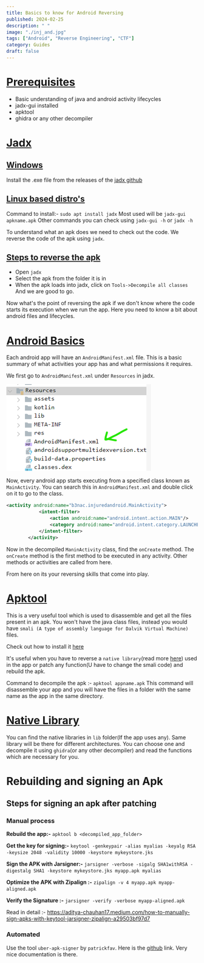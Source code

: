 ```yaml
---
title: Basics to know for Android Reversing
published: 2024-02-25
description: " "
image: "./inj_and.jpg"
tags: ["Android", "Reverse Engineering", "CTF"]
category: Guides
draft: false
---
```



# <u>Prerequisites</u>
- Basic understanding of java and android activity lifecycles
- jadx-gui installed
- apktool
- ghidra or any other decompiler
# <u>Jadx</u> 
## <u>Windows</u>
Install the .exe file from the releases of the [jadx github](https://github.com/skylot/jadx/releases)

## <u>Linux based distro's</u>
Command to install:- `sudo apt install jadx`
Most used will be `jadx-gui apkname.apk`
Other commands you can check using `jadx-gui -h` or `jadx -h`

To understand what an apk does we need to check out the code. We reverse the code of the apk using `jadx`. 

## <u>Steps to reverse the apk</u>
- Open `jadx`
- Select the apk from the folder it is in
- When the apk loads into jadx, click on `Tools->Decompile all classes`
And we are good to go.

Now what's the point of reversing the apk if we don't know where the code starts its execution when we run the app. Here you need to know a bit about android files and lifecycles.

# <u>Android Basics</u>
Each android app will have an `AndroidManifest.xml` file. This is a basic summary of what activities your app has and what permissions it requires.

We first go to `AndroidManifest.xml` under `Resources` in jadx.

![](./Images/img_1.png)

Now, every android app starts executing from a specified class known as `MainActivity`. You can search this in `AndroidManifest.xml` and double click on it to go to the class.
```xml
<activity android:name="b3nac.injuredandroid.MainActivity">
            <intent-filter>
                <action android:name="android.intent.action.MAIN"/>
                <category android:name="android.intent.category.LAUNCHER"/>
            </intent-filter>
        </activity>
```

Now in the decompiled `ManinActivity` class, find the `onCreate` method. The `onCreate` method is the first method to be executed in any activity. Other methods or activities are called from here.

From here on its your reversing skills that come into play.

# <u>Apktool</u>
This is a very useful tool which is used to disassemble and get all the files present in an apk. You won't have the java class files, instead you would have `smali (A type of assembly language for Dalvik Virtual Machine)` files. 

Check out how to install it [here](https://apktool.org/docs/install)

It's useful when you have to reverse a `native library`(read more [here](https://www.baeldung.com/jni)) used in the app or patch any function(U have to change the smali code) and rebuild the apk.

Command to decompile the apk :- `apktool appname.apk`
This command will disassemble your app and you will have the files in a folder with the same name as the app in the same directory.

# <u>Native Library</u>
You can find the native libraries in `lib` folder(If the app uses any). Same library will be there for different architectures. You can choose one and decompile it using `ghidra`(or any other decompiler) and read the functions which are necessary for you.
# Rebuilding and signing an Apk
## Steps for signing an apk after patching 

### Manual process
<b>Rebuild the app:-</b> `apktool b <decompiled_app_folder>`

<b>Get the key for signing:-</b> `keytool -genkeypair -alias myalias -keyalg RSA -keysize 2048 -validity 10000 -keystore mykeystore.jks`

**Sign the APK with Jarsigner:-** `jarsigner -verbose -sigalg SHA1withRSA -digestalg SHA1 -keystore mykeystore.jks myapp.apk myalias`

**Optimize the APK with Zipalign :-** `zipalign -v 4 myapp.apk myapp-aligned.apk`

**Verify the Signature :-** `jarsigner -verify -verbose myapp-aligned.apk`

Read in detail :- https://aditya-chauhan17.medium.com/how-to-manually-sign-apks-with-keytool-jarsigner-zipalign-a29503bf97d7


### Automated
Use the tool `uber-apk-signer` by `patrickfav`. Here is the [github](https://github.com/patrickfav/uber-apk-signer) link. Very nice documentation is there.